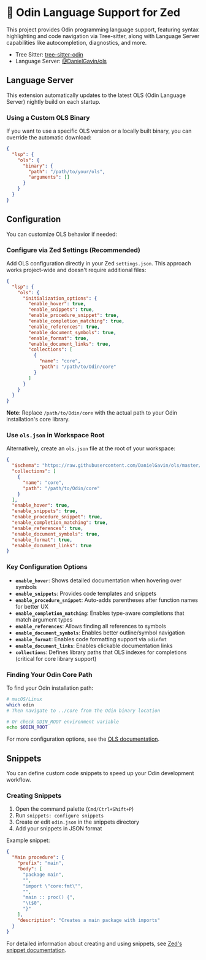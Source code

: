 # 🔨 Odin Language Support for Zed

This project provides Odin programming language support, featuring syntax highlighting and code navigation via Tree-sitter, along with Language Server capabilities like autocompletion, diagnostics, and more.

- Tree Sitter: [tree-sitter-odin](https://github.com/tree-sitter-grammars/tree-sitter-odin)
- Language Server: [@DanielGavin/ols](https://github.com/DanielGavin/ols)

## Language Server

This extension automatically updates to the latest OLS (Odin Language Server) nightly build on each startup.

### Using a Custom OLS Binary

If you want to use a specific OLS version or a locally built binary, you can override the automatic download:

```json
{
  "lsp": {
    "ols": {
      "binary": {
        "path": "/path/to/your/ols",
        "arguments": []
      }
    }
  }
}
```

## Configuration

You can customize OLS behavior if needed:

### Configure via Zed Settings (Recommended)

Add OLS configuration directly in your Zed `settings.json`. This approach works project-wide and doesn't require additional files:

```json
{
  "lsp": {
    "ols": {
      "initialization_options": {
        "enable_hover": true,
        "enable_snippets": true,
        "enable_procedure_snippet": true,
        "enable_completion_matching": true,
        "enable_references": true,
        "enable_document_symbols": true,
        "enable_format": true,
        "enable_document_links": true,
        "collections": [
          {
            "name": "core",
            "path": "/path/to/Odin/core"
          }
        ]
      }
    }
  }
}
```

**Note**: Replace `/path/to/Odin/core` with the actual path to your Odin installation's core library.

### Use `ols.json` in Workspace Root

Alternatively, create an `ols.json` file at the root of your workspace:

```json
{
  "$schema": "https://raw.githubusercontent.com/DanielGavin/ols/master/misc/ols.schema.json",
  "collections": [
    {
      "name": "core",
      "path": "/path/to/Odin/core"
    }
  ],
  "enable_hover": true,
  "enable_snippets": true,
  "enable_procedure_snippet": true,
  "enable_completion_matching": true,
  "enable_references": true,
  "enable_document_symbols": true,
  "enable_format": true,
  "enable_document_links": true
}
```

### Key Configuration Options

- **`enable_hover`**: Shows detailed documentation when hovering over symbols
- **`enable_snippets`**: Provides code templates and snippets
- **`enable_procedure_snippet`**: Auto-adds parentheses after function names for better UX
- **`enable_completion_matching`**: Enables type-aware completions that match argument types
- **`enable_references`**: Allows finding all references to symbols
- **`enable_document_symbols`**: Enables better outline/symbol navigation
- **`enable_format`**: Enables code formatting support via `odinfmt`
- **`enable_document_links`**: Enables clickable documentation links
- **`collections`**: Defines library paths that OLS indexes for completions (critical for core library support)

### Finding Your Odin Core Path

To find your Odin installation path:

```bash
# macOS/Linux
which odin
# Then navigate to ../core from the Odin binary location

# Or check ODIN_ROOT environment variable
echo $ODIN_ROOT
```

For more configuration options, see the [OLS documentation](https://github.com/DanielGavin/ols#configuration).

## Snippets

You can define custom code snippets to speed up your Odin development workflow.

### Creating Snippets

1. Open the command palette (`Cmd/Ctrl+Shift+P`)
2. Run `snippets: configure snippets`
3. Create or edit `odin.json` in the snippets directory
4. Add your snippets in JSON format

Example snippet:

```json
{
  "Main procedure": {
    "prefix": "main",
    "body": [
      "package main",
      "",
      "import \"core:fmt\"",
      "",
      "main :: proc() {",
      "\t$0",
      "}"
    ],
    "description": "Creates a main package with imports"
  }
}
```

For detailed information about creating and using snippets, see [Zed's snippet documentation](https://zed.dev/docs/snippets).
